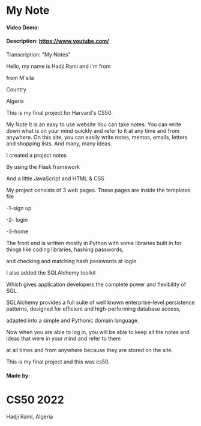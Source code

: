 # My Note
#### Video Demo:  <URL HERE>
#### Description: https://www.youtube.com/
Transcription: "My Notes"

Hello, my name is Hadji Rami and i'm from
 
from M'sila
 
 Country
 
 Algeria

This is my final project for Harvard's CS50.

My Note It is an easy to use website You can take notes. You can write down what is on your mind quickly and refer to it at any time and from anywhere. On this site, you can easily write notes, memos, emails, letters and shopping lists. And many, many ideas.

 
I created a project notes
 
By using the Flask framework
 
And a little JavaScript and HTML & CSS

My project consists of 3 web pages. These pages are inside the templates file
 
-1-sign up
 
-2- login
 
-3-home

The front end is written mostly in Python with some libraries built in for things like coding libraries, hashing passwords, 
 
 and checking and matching hash passwords at login.

I also added the SQLAlchemy toolkit
 
Which gives application developers the complete power and flexibility of SQL.
 
SQLAlchemy provides a full suite of well known enterprise-level persistence patterns, designed for efficient and high-performing database access, 
 
 adapted into a simple and Pythonic domain language.
 
Now when you are able to log in, you will be able to keep all the notes and ideas that were in your mind and refer to them 
 
 at all times and from anywhere because they are stored on the site.

This is my final project and this was cs50.

  #### Made by:
  # CS50 2022
  Hadji Rami, Algeria
  
